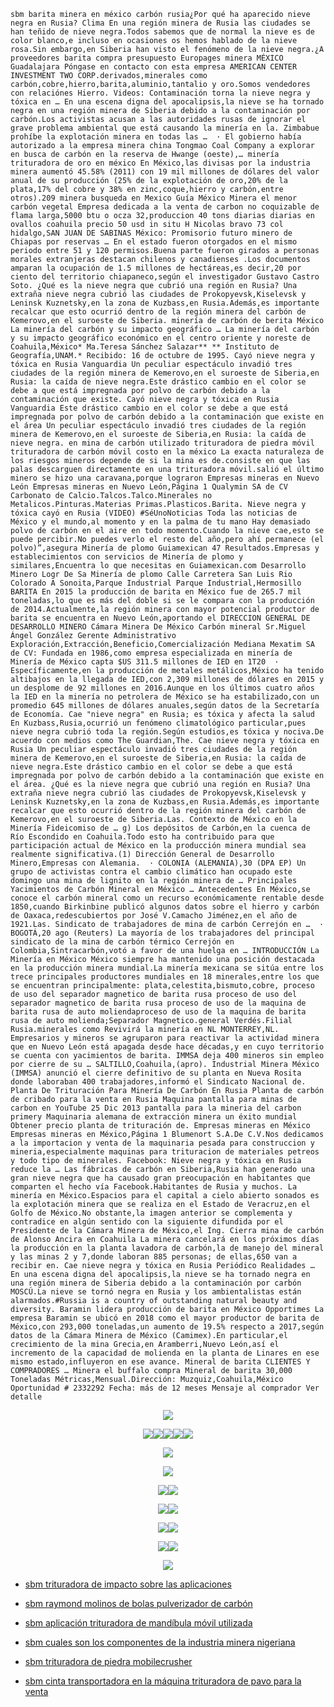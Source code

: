 
```
sbm barita minera en méxico carbón rusia¿Por qué ha aparecido nieve negra en Rusia? Clima En una región minera de Rusia las ciudades se han teñido de nieve negra.Todos sabemos que de normal la nieve es de color blanco,e incluso en ocasiones os hemos hablado de la nieve rosa.Sin embargo,en Siberia han visto el fenómeno de la nieve negra.¿A proveedores barita compra presupuesto Europages minera MÉXICO Guadalajara Póngase en contacto con esta empresa AMERICAN CENTER INVESTMENT TWO CORP.derivados,minerales como carbón,cobre,hierro,barita,aluminio,tantalio y oro.Somos vendedores con relaciónes Hierro. Videos: Contaminación torna la nieve negra y tóxica en … En una escena digna del apocalipsis,la nieve se ha tornado negra en una región minera de Siberia debido a la contaminación por carbón.Los activistas acusan a las autoridades rusas de ignorar el grave problema ambiental que está causando la minería en la. Zimbabue prohíbe la explotación minera en todas las …  · El gobierno había autorizado a la empresa minera china Tongmao Coal Company a explorar en busca de carbón en la reserva de Hwange (oeste),… minería trituradora de oro en méxico En México,las divisas por la industria minera aumentó 45.58% (2011) con 19 mil millones de dólares del valor anual de su producción (25% de la explotación de oro,20% de la plata,17% del cobre y 38% en zinc,coque,hierro y carbón,entre otros).209 minera busqueda en Mexico Guía México Minera el menor carbón vegetal Empresa dedicada a la venta de carbon no coquizable de flama larga,5000 btu o ocza 32,produccion 40 tons diarias diarias en ovallos coahuila precio 50 usd in situ H Nicolas bravo 73 col hidalgo,SAN JUAN DE SABINAS México: Promisorio futuro minero de Chiapas por reservas … En el estado fueron otorgados en el mismo periodo entre 51 y 120 permisos.Buena parte fueron girados a personas morales extranjeras destacan chilenos y canadienses .Los documentos amparan la ocupación de 1.5 millones de hectáreas,es decir,20 por ciento del territorio chiapaneco,según el investigador Gustavo Castro Soto. ¿Qué es la nieve negra que cubrió una región en Rusia? Una extraña nieve negra cubrió las ciudades de Prokopyevsk,Kiselevsk y Leninsk Kuznetsky,en la zona de Kuzbass,en Rusia.Además,es importante recalcar que esto ocurrió dentro de la región minera del carbón de Kemerovo,en el suroeste de Siberia. minería de carbón de berita México La minería del carbón y su impacto geográfico … La minería del carbón y su impacto geográfico económico en el centro oriente y noreste de Coahuila,México* Ma.Teresa Sánchez Salazar** ** Instituto de Geografía,UNAM.* Recibido: 16 de octubre de 1995. Cayó nieve negra y tóxica en Rusia Vanguardia Un peculiar espectáculo invadió tres ciudades de la región minera de Kemerovo,en el suroeste de Siberia,en Rusia: la caída de nieve negra.Este drástico cambio en el color se debe a que está impregnada por polvo de carbón debido a la contaminación que existe. Cayó nieve negra y tóxica en Rusia Vanguardia Este drástico cambio en el color se debe a que está impregnada por polvo de carbón debido a la contaminación que existe en el área Un peculiar espectáculo invadió tres ciudades de la región minera de Kemerovo,en el suroeste de Siberia,en Rusia: la caída de nieve negra. en mina de carbón utilizado trituradora de piedra móvil trituradora de carbón móvil costo en la méxico La exacta naturaleza de los riesgos mineros depende de si la mina es de.consiste en que las palas descarguen directamente en una trituradora móvil.salió el último minero se hizo una caravana,porque lograron Empresas mineras en Nuevo León Empresas mineras en Nuevo León,Página 1 Qualymin SA de CV Carbonato de Calcio.Talcos.Talco.Minerales no Metalicos.Pinturas.Materias Primas.Plasticos.Barita. Nieve negra y tóxica cayó en Rusia (VIDEO) #SéUnoNoticias Toda las noticias de México y el mundo,al momento y en la palma de tu mano Hay demasiado polvo de carbón en el aire en todo momento.Cuando la nieve cae,esto se puede percibir.No puedes verlo el resto del año,pero ahí permanece (el polvo)”,asegura Minería de plomo Guiamexican 47 Resultados.Empresas y establecimientos con servicios de Minería de plomo y similares,Encuentra lo que necesitas en Guiamexican.com Desarrollo Minero Logr De Sa Minería de plomo Calle Carretera San Luis Rio Colorado A Sonoita,Parque Industrial Parque Industrial,Hermosillo BARITA En 2015 la producción de barita en México fue de 265.7 mil toneladas,lo que es más del doble si se le compara con la producción de 2014.Actualmente,la región minera con mayor potencial productor de barita se encuentra en Nuevo León,aportando el DIRECCION GENERAL DE DESARROLLO MINERO Cámara Minera De México Carbón mineral Sr.Miguel Ángel González Gerente Administrativo Exploración,Extracción,Beneficio,Comercialización Mediana Mexatim SA de CV: Fundada en 1986,como empresa especializada en minería de Minería de México capta $US 311.5 millones de IED en 1T20  · Específicamente,en la producción de metales metálicos,México ha tenido altibajos en la llegada de IED,con 2,309 millones de dólares en 2015 y un desplome de 92 millones en 2016.Aunque en los últimos cuatro años la IED en la minería no petrolera de México se ha estabilizado,con un promedio 645 millones de dólares anuales,según datos de la Secretaría de Economía. Cae "nieve negra" en Rusia; es tóxica y afecta la salud En Kuzbass,Rusia,ocurrió un fenómeno climatológico particular,pues nieve negra cubrió toda la región.Según estudios,es tóxica y nociva.De acuerdo con medios como The Guardian,The. Cae nieve negra y tóxica en Rusia Un peculiar espectáculo invadió tres ciudades de la región minera de Kemerovo,en el suroeste de Siberia,en Rusia: la caída de nieve negra.Este drástico cambio en el color se debe a que está impregnada por polvo de carbón debido a la contaminación que existe en el área. ¿Qué es la nieve negra que cubrió una región en Rusia? Una extraña nieve negra cubrió las ciudades de Prokopyevsk,Kiselevsk y Leninsk Kuznetsky,en la zona de Kuzbass,en Rusia.Además,es importante recalcar que esto ocurrió dentro de la región minera del carbón de Kemerovo,en el suroeste de Siberia.Las. Contexto de México en la Minería Fideicomiso de … g) Los depósitos de Carbón,en la cuenca de Río Escondido en Coahuila.Todo esto ha contribuido para que participación actual de México en la producción minera mundial sea realmente significativa.(1) Dirección General de Desarrollo Minero,Empresas con Alemania.  · COLONIA (ALEMANIA),30 (DPA EP) Un grupo de activistas contra el cambio climático han ocupado este domingo una mina de lignito en la región minera de … Principales Yacimientos de Carbón Mineral en México … Antecedentes En México,se conoce el carbón mineral como un recurso económicamente rentable desde 1850,cuando Birkinbine publicó algunos datos sobre el hierro y carbón de Oaxaca,redescubiertos por José V.Camacho Jiménez,en el año de 1921.Las. Sindicato de trabajadores de mina de carbón Cerrejón en …  · BOGOTÁ,20 ago (Reuters) La mayoría de los trabajadores del principal sindicato de la mina de carbón térmico Cerrejón en Colombia,Sintracarbón,votó a favor de una huelga en … INTRODUCCIÓN La Minería en México México siempre ha mantenido una posición destacada en la producción minera mundial.La minería mexicana se sitúa entre los trece principales productores mundiales en 18 minerales,entre los que se encuentran principalmente: plata,celestita,bismuto,cobre, proceso de uso del separador magnetico de barita rusa proceso de uso del separador magnetico de barita rusa proceso de uso de la maquina de barita rusa de auto moliendaproceso de uso de la maquina de barita rusa de auto molienda;Separador Magnetico.general Verdés.Filial Rusia.minerales como Revivirá la minería en NL MONTERREY,NL. Empresarios y mineros se agruparon para reactivar la actividad minera que en Nuevo León está apagada desde hace décadas,y en cuyo territorio se cuenta con yacimientos de barita. IMMSA deja 400 mineros sin empleo por cierre de su … SALTILLO,Coahuila,(apro). Industrial Minera México (IMMSA) anunció el cierre definitivo de su planta en Nueva Rosita donde laboraban 400 trabajadores,informó el Sindicato Nacional de. Planta De Trituración Para Minería De Carbón En Rusia Planta de carbón de cribado para la venta en Rusia Maquina pantalla para minas de carbon en YouTube 25 Dic 2013 pantalla para la mineria del carbon primery Maquinaria alemana de extracción minera un éxito mundial Obtener precio planta de trituración de. Empresas mineras en México Empresas mineras en México,Página 1 Blumenort S.A.De C.V.Nos dedicamos a la importacion y venta de la maquinaria pesada para construccion y mineria,especialmente maquinas para trituracion de materiales petreos y todo tipo de minerales. Facebook: Nieve negra y tóxica en Rusia reduce la … Las fábricas de carbón en Siberia,Rusia han generado una gran nieve negra que ha causado gran preocupación en habitantes que comparten el hecho vía Facebook.Habitantes de Rusia y muchos. La minería en México.Espacios para el capital a cielo abierto sonados es la explotación minera que se realiza en el Estado de Veracruz,en el Golfo de México.No obstante,la imagen anterior se complementa y contradice en algún sentido con la siguiente difundida por el Presidente de la Cámara Minera de México,el Ing. Cierra mina de carbón de Alonso Ancira en Coahuila La minera cancelará en los próximos días la producción en la planta lavadora de carbón,la de manejo del mineral y las minas 2 y 7,donde laboran 885 personas; de ellas,650 van a recibir en. Cae nieve negra y tóxica en Rusia Periódico Realidades … En una escena digna del apocalipsis,la nieve se ha tornado negra en una región minera de Siberia debido a la contaminación por carbón MOSCÚ.La nieve se tornó negra en Rusia y los ambientalistas están alarmados.#Russia is a country of outstanding natural beauty and diversity. Baramin lidera producción de barita en México Opportimes La empresa Baramin se ubicó en 2018 como el mayor productor de barita de México,con 293,000 toneladas,un aumento de 19.5% respecto a 2017,según datos de la Cámara Minera de México (Camimex).En particular,el crecimiento de la mina Grecia,en Aramberri,Nuevo León,así el incremento de la capacidad de molienda en la planta de Linares en ese mismo estado,influyeron en ese avance. Mineral de barita CLIENTES Y COMPRADORES … Minera el buffalo compra Mineral de barita 30,000 Toneladas Métricas,Mensual.Dirección: Muzquiz,Coahuila,México Oportunidad # 2332292 Fecha: más de 12 meses Mensaje al comprador Ver detalle 
```

<div align="center">

<a href="https://es-crusher.shibang-china.com/github&k=sbm+barita+minera+en+m%C3%A9xico+carb%C3%B3n+rusia"><img src="https://static.shibang-china.com/es/crusher/logo.jpg"></a>

<a href="https://es-crusher.shibang-china.com/github&k=sbm+barita+minera+en+m%C3%A9xico+carb%C3%B3n+rusia"><img src="https://static.shibang-china.com/es/crusher/index.jpg"></a><a href="https://es-crusher.shibang-china.com/material.htmlgithub&k=sbm+barita+minera+en+m%C3%A9xico+carb%C3%B3n+rusia"><img src="https://static.shibang-china.com/es/crusher/material.jpg"></a><a href="https://es-crusher.shibang-china.com/application.htmlgithub&k=sbm+barita+minera+en+m%C3%A9xico+carb%C3%B3n+rusia"><img src="https://static.shibang-china.com/es/crusher/application.jpg"></a><a href="https://es-crusher.shibang-china.com/aboutus.htmlgithub&k=sbm+barita+minera+en+m%C3%A9xico+carb%C3%B3n+rusia"><img src="https://static.shibang-china.com/es/crusher/aboutus.jpg"></a><a href="https://es-crusher.shibang-china.com/contact.htmlgithub&k=sbm+barita+minera+en+m%C3%A9xico+carb%C3%B3n+rusia"><img src="https://static.shibang-china.com/es/crusher/contact.jpg"></a>

<a href="https://es-crusher.shibang-china.com/github&k=sbm+barita+minera+en+m%C3%A9xico+carb%C3%B3n+rusia"><img src="https://static.shibang-china.com/es/crusher/banner.jpg"></a>

<a href="https://swt.shibang-china.com/github&k=sbm+barita+minera+en+m%C3%A9xico+carb%C3%B3n+rusia"><img src="https://static.shibang-china.com/es/crusher/text.jpg"></a>

<a href="https://swt.shibang-china.com/github&k=sbm+barita+minera+en+m%C3%A9xico+carb%C3%B3n+rusia"><img src="https://static.shibang-china.com/es/crusher/chat.jpg"></a><a href="https://es-crusher.shibang-china.com/contact.htmlgithub&k=sbm+barita+minera+en+m%C3%A9xico+carb%C3%B3n+rusia"><img src="https://static.shibang-china.com/es/crusher/message.jpg"></a>

<a href="https://es-crusher.shibang-china.com/products/pe.htmlgithub&k=sbm+barita+minera+en+m%C3%A9xico+carb%C3%B3n+rusia"><img src="https://static.shibang-china.com/es/crusher/pe.jpg"></a><a href="https://es-crusher.shibang-china.com/products/pf.htmlgithub&k=sbm+barita+minera+en+m%C3%A9xico+carb%C3%B3n+rusia"><img src="https://static.shibang-china.com/es/crusher/pf.jpg"></a>

<a href="https://es-crusher.shibang-china.com/products/hpt.htmlgithub&k=sbm+barita+minera+en+m%C3%A9xico+carb%C3%B3n+rusia"><img src="https://static.shibang-china.com/es/crusher/hpt.jpg"></a><a href="https://es-crusher.shibang-china.com/products/vsi.htmlgithub&k=sbm+barita+minera+en+m%C3%A9xico+carb%C3%B3n+rusia"><img src="https://static.shibang-china.com/es/crusher/vsi.jpg"></a>

<a href="https://es-crusher.shibang-china.com/products/klv.htmlgithub&k=sbm+barita+minera+en+m%C3%A9xico+carb%C3%B3n+rusia"><img src="https://static.shibang-china.com/es/crusher/klv.jpg"></a><a href="https://es-crusher.shibang-china.com/products/portable.htmlgithub&k=sbm+barita+minera+en+m%C3%A9xico+carb%C3%B3n+rusia"><img src="https://static.shibang-china.com/es/crusher/portable.jpg"></a>

<a href="https://swt.shibang-china.com/github&k=sbm+barita+minera+en+m%C3%A9xico+carb%C3%B3n+rusia"><img src="https://static.shibang-china.com/es/crusher/case.jpg"></a>

</div>


* [sbm trituradora de impacto sobre las aplicaciones](sbm%20trituradora%20de%20impacto%20sobre%20las%20aplicaciones.md)

* [sbm raymond molinos de bolas pulverizador de carbón](sbm%20raymond%20molinos%20de%20bolas%20pulverizador%20de%20carb%C3%B3n.md)

* [sbm aplicación trituradora de mandíbula móvil utilizada](sbm%20aplicaci%C3%B3n%20trituradora%20de%20mand%C3%ADbula%20m%C3%B3vil%20utilizada.md)

* [sbm cuales son los componentes de la industria minera nigeriana](sbm%20cuales%20son%20los%20componentes%20de%20la%20industria%20minera%20nigeriana.md)

* [sbm trituradora de piedra mobilecrusher](sbm%20trituradora%20de%20piedra%20mobilecrusher.md)

* [sbm cinta transportadora en la máquina trituradora de pavo para la venta](sbm%20cinta%20transportadora%20en%20la%20m%C3%A1quina%20trituradora%20de%20pavo%20para%20la%20venta.md)